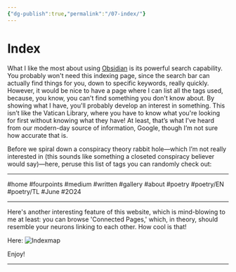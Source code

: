 ```yaml
---
{"dg-publish":true,"permalink":"/07-index/"}
---
```


# Index

What I like the most about using [Obsidian][obs] is its powerful search capability. You probably won't need this indexing page, since the search bar can actually find things for you, down to specific keywords, really quickly. However, it would be nice to have a page where I can list all the tags used, because, you know, you can't find something you don't know about. By showing what I have, you'll probably develop an interest in something. This isn’t like the Vatican Library, where you have to know what you're looking for first without knowing what they have! At least, that’s what I’ve heard from our modern-day source of information, Google, though I’m not sure how accurate that is.

Before we spiral down a conspiracy theory rabbit hole—which I’m not really interested in (this sounds like something a closeted conspiracy believer would say)—here, peruse this list of tags you can randomly check out:

<hr>
 #home #fourpoints #medium #written #gallery #about #poetry #poetry/EN #poetry/TL #June #2O24 


<hr>

Here's another interesting feature of this website, which is mind-blowing to me at least: you can browse 'Connected Pages,' which, in theory, should resemble your neurons linking to each other. How cool is that!

Here:
![Indexmap](https://i.imgur.com/YMidL58.png)

Enjoy!
___
[obs]: https://obsidian.md/download